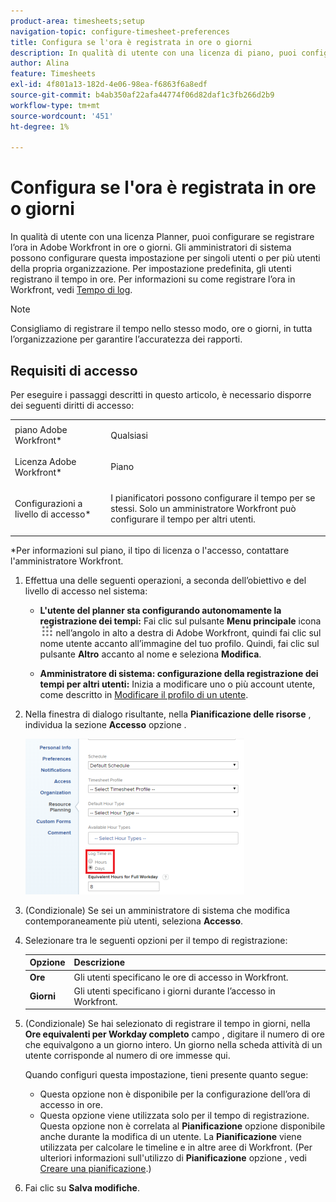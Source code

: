 ```yaml
---
product-area: timesheets;setup
navigation-topic: configure-timesheet-preferences
title: Configura se l'ora è registrata in ore o giorni
description: In qualità di utente con una licenza di piano, puoi configurare se registrare l’ora in Adobe Workfront in ore o giorni. Gli amministratori di sistema possono configurare questa impostazione per singoli utenti o per più utenti della propria organizzazione. Per impostazione predefinita, gli utenti registrano il tempo in ore.
author: Alina
feature: Timesheets
exl-id: 4f801a13-182d-4e06-98ea-f6863f6a8edf
source-git-commit: b4ab350af22afa44774f06d82daf1c3fb266d2b9
workflow-type: tm+mt
source-wordcount: '451'
ht-degree: 1%

---
```


# Configura se l&#39;ora è registrata in ore o giorni

In qualità di utente con una licenza Planner, puoi configurare se registrare l’ora in Adobe Workfront in ore o giorni. Gli amministratori di sistema possono configurare questa impostazione per singoli utenti o per più utenti della propria organizzazione. Per impostazione predefinita, gli utenti registrano il tempo in ore. Per informazioni su come registrare l’ora in Workfront, vedi [Tempo di log](../../timesheets/create-and-manage-timesheets/log-time.md).

>[!NOTE]
>
>Consigliamo di registrare il tempo nello stesso modo, ore o giorni, in tutta l’organizzazione per garantire l’accuratezza dei rapporti.

## Requisiti di accesso

Per eseguire i passaggi descritti in questo articolo, è necessario disporre dei seguenti diritti di accesso:

<table style="table-layout:auto"> 
 <col> 
 </col> 
 <col> 
 </col> 
 <tbody> 
  <tr> 
   <td role="rowheader">piano Adobe Workfront*</td> 
   <td> <p>Qualsiasi</p> </td> 
  </tr> 
  <tr> 
   <td role="rowheader">Licenza Adobe Workfront*</td> 
   <td> <p>Piano </p> </td> 
  </tr> 
  <tr data-mc-conditions=""> 
   <td role="rowheader">Configurazioni a livello di accesso*</td> 
   <td> <p>I pianificatori possono configurare il tempo per se stessi. Solo un amministratore Workfront può configurare il tempo per altri utenti.</p> </td> 
  </tr> 
 </tbody> 
</table>

&#42;Per informazioni sul piano, il tipo di licenza o l&#39;accesso, contattare l&#39;amministratore Workfront.

1. Effettua una delle seguenti operazioni, a seconda dell’obiettivo e del livello di accesso nel sistema:

   * **L&#39;utente del planner sta configurando autonomamente la registrazione dei tempi:** Fai clic sul pulsante **Menu principale** icona ![](assets/main-menu-icon.png) nell’angolo in alto a destra di Adobe Workfront, quindi fai clic sul nome utente accanto all’immagine del tuo profilo. Quindi, fai clic sul pulsante **Altro** accanto al nome e seleziona **Modifica**.

   * **Amministratore di sistema: configurazione della registrazione dei tempi per altri utenti:** Inizia a modificare uno o più account utente, come descritto in [Modificare il profilo di un utente](../../administration-and-setup/add-users/create-and-manage-users/edit-a-users-profile.md).

1. Nella finestra di dialogo risultante, nella **Pianificazione delle risorse** , individua la sezione **Accesso** opzione .

   ![](assets/new-timesheet-log-hours-350x249.png)

1. (Condizionale) Se sei un amministratore di sistema che modifica contemporaneamente più utenti, seleziona **Accesso**.
1. Selezionare tra le seguenti opzioni per il tempo di registrazione:

   | Opzione | Descrizione |
   |---|---|
   | **Ore** | Gli utenti specificano le ore di accesso in Workfront. |
   | **Giorni** | Gli utenti specificano i giorni durante l’accesso in Workfront. |

1. (Condizionale) Se hai selezionato di registrare il tempo in giorni, nella **Ore equivalenti per Workday completo** campo , digitare il numero di ore che equivalgono a un giorno intero. Un giorno nella scheda attività di un utente corrisponde al numero di ore immesse qui.

   Quando configuri questa impostazione, tieni presente quanto segue:

   * Questa opzione non è disponibile per la configurazione dell’ora di accesso in ore.
   * Questa opzione viene utilizzata solo per il tempo di registrazione. Questa opzione non è correlata al **Pianificazione** opzione disponibile anche durante la modifica di un utente. La **Pianificazione** viene utilizzata per calcolare le timeline e in altre aree di Workfront. (Per ulteriori informazioni sull&#39;utilizzo di **Pianificazione** opzione , vedi [Creare una pianificazione](../../administration-and-setup/set-up-workfront/configure-timesheets-schedules/create-schedules.md).) 

1. Fai clic su **Salva modifiche**.
